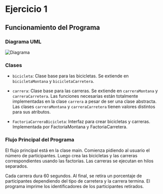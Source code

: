 # Ejercicio 1
## Funcionamiento del Programa
### Diagrama UML
![Diagrama](/Diagrama-P1.png "Diagrama del Ejercicio 1")



### Clases
* `bicicleta`: Clase base para las bicicletas. Se extiende en `bicicletaMontana` y `bicicletaCarretera`.

* `carrera`: Clase base para las carreras. Se extiende en `carreraMontana` y `carreraCarretera`.
Las funciones necesarias están totalmente implementadas en la clase `carrera` a pesar de ser una clase abstracta. Las clases `carreraMontana` y `carreraCarretera` tienen valores distintos para sus atributos.

* `FactoriaCarreraBicicleta`: Interfaz para crear bicicletas y carreras. Implementada por FactoriaMontana y FactoriaCarretera.

### Flujo Principal del Programa
El flujo principal está en la clase main. Comienza pidiendo al usuario el número de participantes. Luego crea las bicicletas y las carreras correspondientes usando las factorías. Las carreras se ejecutan en hilos separados.

Cada carrera dura 60 segundos. Al final, se retira un porcentaje de participantes  dependiendo del tipo de carretera y la carrera termina. El programa imprime los identificadores de los participantes retirados.
